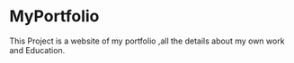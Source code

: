 # MyPortfolio
This Project is a website of my portfolio ,all the details about my own work and Education.
